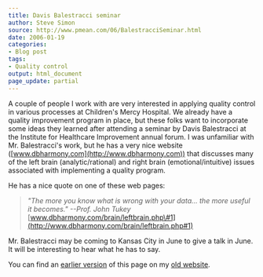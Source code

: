 ```yaml
---
title: Davis Balestracci seminar
author: Steve Simon
source: http://www.pmean.com/06/BalestracciSeminar.html
date: 2006-01-19
categories:
- Blog post
tags:
- Quality control
output: html_document
page_update: partial
---
```


A couple of people I work with are very interested in applying quality
control in various processes at Children's Mercy Hospital. We already
have a quality improvement program in place, but these folks want to
incorporate some ideas they learned after attending a seminar by Davis
Balestracci at the Institute for Healthcare Improvement annual forum. I
was unfamiliar with Mr. Balestracci's work, but he has a very nice
website ([www.dbharmony.com](http://www.dbharmony.com)) that discusses
many of the left brain (analytic/rational) and right brain
(emotional/intuitive) issues associated with implementing a quality
program.

He has a nice quote on one of these web pages:

> *"The more you know what is wrong with your data\... the more useful
> it becomes." \--Prof. John Tukey*
> [www.dbharmony.com/brain/leftbrain.php\#1](http://www.dbharmony.com/brain/leftbrain.php#1)

Mr. Balestracci may be coming to Kansas City in June to give a talk in
June. It will be interesting to hear what he has to say.

You can find an [earlier version][sim1] of this page on my [old website][sim2].

[sim1]: http://www.pmean.com/06/BalestracciSeminar.html
[sim2]: http://www.pmean.com

